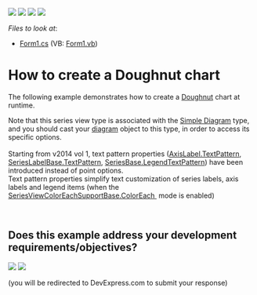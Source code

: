 <!-- default badges list -->
![](https://img.shields.io/endpoint?url=https://codecentral.devexpress.com/api/v1/VersionRange/128573349/14.1.3%2B)
[![](https://img.shields.io/badge/Open_in_DevExpress_Support_Center-FF7200?style=flat-square&logo=DevExpress&logoColor=white)](https://supportcenter.devexpress.com/ticket/details/E1047)
[![](https://img.shields.io/badge/📖_How_to_use_DevExpress_Examples-e9f6fc?style=flat-square)](https://docs.devexpress.com/GeneralInformation/403183)
[![](https://img.shields.io/badge/💬_Leave_Feedback-feecdd?style=flat-square)](#does-this-example-address-your-development-requirementsobjectives)
<!-- default badges end -->
<!-- default file list -->
*Files to look at*:

* [Form1.cs](./CS/Series_DoughnutChart/Form1.cs) (VB: [Form1.vb](./VB/Series_DoughnutChart/Form1.vb))
<!-- default file list end -->
# How to create a Doughnut chart


<p>The following example demonstrates how to create a <a href="http://devexpress.com/Help/Content.aspx?help=XtraCharts&document=CustomDocument3420.htm">Doughnut</a> chart at runtime.</p>
<p>Note that this series view type is associated with the <a href="http://devexpress.com/Help/Content.aspx?help=XtraCharts&document=CustomDocument5906.htm">Simple Diagram</a> type, and you should cast your <a href="http://devexpress.com/Help/Content.aspx?help=XtraCharts&document=CustomDocument6017.htm">diagram</a> object to this type, in order to access its specific options.<br /><br />Starting from v2014 vol 1, text pattern properties (<a href="https://documentation.devexpress.com/#CoreLibraries/DevExpressXtraChartsAxisLabel_TextPatterntopic">AxisLabel.TextPattern</a>, <a href="https://documentation.devexpress.com/#CoreLibraries/DevExpressXtraChartsSeriesLabelBase_TextPatterntopic">SeriesLabelBase.TextPattern</a>, <a href="https://documentation.devexpress.com/#CoreLibraries/DevExpressXtraChartsSeriesBase_LegendTextPatterntopic">SeriesBase.LegendTextPattern</a>) have been introduced instead of point options. <br />Text pattern properties simplify text customization of series labels, axis labels and legend items (when the <a href="https://documentation.devexpress.com/#CoreLibraries/DevExpressXtraChartsSeriesViewColorEachSupportBase_ColorEachtopic">SeriesViewColorEachSupportBase.ColorEach </a> mode is enabled)</p>

<br/>


<!-- feedback -->
## Does this example address your development requirements/objectives?

[<img src="https://www.devexpress.com/support/examples/i/yes-button.svg"/>](https://www.devexpress.com/support/examples/survey.xml?utm_source=github&utm_campaign=how-to-create-a-doughnut-chart-e1047&~~~was_helpful=yes) [<img src="https://www.devexpress.com/support/examples/i/no-button.svg"/>](https://www.devexpress.com/support/examples/survey.xml?utm_source=github&utm_campaign=how-to-create-a-doughnut-chart-e1047&~~~was_helpful=no)

(you will be redirected to DevExpress.com to submit your response)
<!-- feedback end -->
